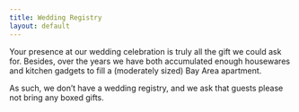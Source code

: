 ```yaml
---
title: Wedding Registry
layout: default
---
```


Your presence at our wedding celebration is truly all the gift we could ask for. Besides, over the years we have both accumulated enough housewares and kitchen gadgets to fill a (moderately sized) Bay Area apartment. 

As such, we don’t have a wedding registry, and we ask that guests please not bring any boxed gifts.
